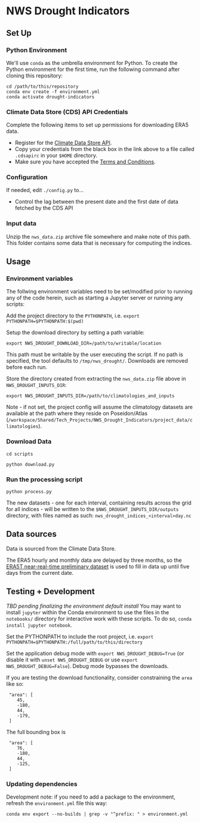 # NWS Drought Indicators

## Set Up

### Python Environment

We'll use `conda` as the umbrella environment for Python. To create the Python environment for the first time, run the following command after cloning this repository:

```
cd /path/to/this/repository
conda env create -f environment.yml
conda activate drought-indicators
```

### Climate Data Store (CDS) API Credentials

Complete the following items to set up permissions for downloading ERA5 data.

 - Register for the [Climate Data Store API](https://cds.climate.copernicus.eu/api-how-to).
 - Copy your credentials from the black box in the link above to a file called `.cdsapirc` in your `$HOME` directory.
 - Make sure you have accepted the [Terms and Conditions](https://cds.climate.copernicus.eu/cdsapp/#!/terms/licence-to-use-copernicus-products).

### Configuration

If needed, edit `./config.py` to...

 - Control the lag between the present date and the first date of data fetched by the CDS API
 
### Input data

Unzip the `nws_data.zip` archive file somewhere and make note of this path. This folder contains some data that is necessary for computing the indices.

## Usage

### Environment variables

The follwing environment variables need to be set/modified prior to running any of the code herein, such as starting a Jupyter server or running any scripts:

Add the project directory to the `PYTHONPATH`, i.e. `export PYTHONPATH=$PYTHONPATH:$(pwd)`

Setup the download directory by setting a path variable:

`export NWS_DROUGHT_DOWNLOAD_DIR=/path/to/writable/location`

This path must be writable by the user executing the script.  If no path is specified, the tool defaults to `/tmp/nws_drought/`.  Downloads are removed before each run.

Store the directory created from extracting the `nws_data.zip` file above in `NWS_DROUGHT_INPUTS_DIR`:

`export NWS_DROUGHT_INPUTS_DIR=/path/to/climatologies_and_inputs`

Note - if not set, the project config will assume the climatology datasets are available at the path where they reside on Poseidon/Atlas (`/workspace/Shared/Tech_Projects/NWS_Drought_Indicators/project_data/climatologies`).

### Download Data

`cd scripts`

`python download.py`

### Run the processing script

`python process.py`

The new datasets - one for each interval, containing results across the grid for all indices - will be written to the `$NWS_DROUGHT_INPUTS_DIR/outputs` directory, with files named as such: `nws_drought_indices_<interval>day.nc`

## Data sources

Data is sourced from the Climate Data Store.

The ERA5 hourly and monthly data are delayed by three months, so the [ERA5T near-real-time preliminary dataset](https://confluence.ecmwf.int/display/CUSF/ERA5+CDS+requests+which+return+a+mixture+of+ERA5+and+ERA5T+data) is used to fill in data up until five days from the current date.

## Testing + Development

*TBD pending finalizing the environment default install* You may want to install `jupyter` within the Conda environment to use the files in the `notebooks/` directory for interactive work with these scripts.  To do so, `conda install jupyter notebook`.

Set the PYTHONPATH to include the root project, i.e. `export PYTHONPATH=$PYTHONPATH:/full/path/to/this/directory`

Set the application debug mode with `export NWS_DROUGHT_DEBUG=True` (or disable it with `unset NWS_DROUGHT_DEBUG` or use `export NWS_DROUGHT_DEBUG=False`).  Debug mode bypasses the downloads.

If you are testing the download functionality, consider constraining the `area` like so:

```
 "area": [
    45,
    -180,
    44,
    -179,
 ]
```

The full bounding box is 

```
 "area": [
    76,
    -180,
    44,
    -125,
 ]
```

### Updating dependencies

Development note: if you need to add a package to the environment, refresh the `environment.yml` file this way:

`conda env export --no-builds | grep -v "^prefix: " > environment.yml`
